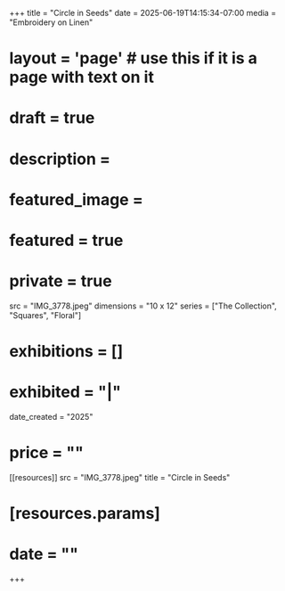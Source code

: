 +++
title = "Circle in Seeds"
date = 2025-06-19T14:15:34-07:00
media = "Embroidery on Linen"
# layout = 'page' # use this if it is a page with text on it
# draft = true
# description = 
# featured_image = 
# featured = true
# private = true
src = "IMG_3778.jpeg"
dimensions = "10 x 12"
series = ["The Collection", "Squares", "Floral"]
# exhibitions = []
# exhibited = "|"
date_created = "2025"
# price = ""
[[resources]]
  src = "IMG_3778.jpeg"
  title = "Circle in Seeds"
#   [resources.params]
#   date = ""
+++